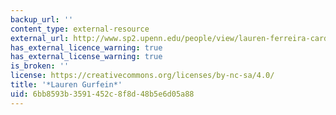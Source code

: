 ```yaml
---
backup_url: ''
content_type: external-resource
external_url: http://www.sp2.upenn.edu/people/view/lauren-ferreira-cardoso/
has_external_licence_warning: true
has_external_license_warning: true
is_broken: ''
license: https://creativecommons.org/licenses/by-nc-sa/4.0/
title: '*Lauren Gurfein*'
uid: 6bb8593b-3591-452c-8f8d-48b5e6d05a88
---
```

